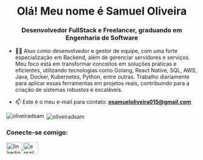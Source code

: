 <h1 align="center">Olá! Meu nome é Samuel Oliveira</h1>
<h3 align="center">Desenvolvedor FullStack e Freelancer, graduando em Engenharia de Software</h3>

   - 👨‍💻 Atuo como desenvolvedor e gestor de equipe, com uma forte especialização em Backend, além de gerenciar servidores e serviços. Meu foco está em transformar conceitos em soluções práticas e eficientes, utilizando tecnologias como Golang, React Native, SQL, AWS, Java, Docker, Kubernetes, Python, entre outras. Trabalho diariamente para aplicar essas ferramentas em projetos reais, contribuindo para a criação de sistemas robustos e escaláveis.

- 📫 Este é o meu e-mail para contato: **osamueloliveira015@gmail.com**

<p><img align="left" src="https://github-readme-stats.vercel.app/api/top-langs?username=oliveiradsam&show_icons=true&locale=en&layout=compact" alt="oliveiradsam" /></p>

<p>&nbsp;<img align="center" src="https://github-readme-stats.vercel.app/api?username=oliveiradsam&show_icons=true&locale=en" alt="oliveiradsam" /></p>

<h3 align="left">Conecte-se comigo:</h3>
<p align="left">
  <a href="https://www.linkedin.com/in/samuel-oliveira-45398b1a6/" target="_blank">
    <img align="center" src="https://raw.githubusercontent.com/rahuldkjain/github-profile-readme-generator/master/src/images/icons/Social/linked-in-alt.svg" alt="linkedin" height="30" width="40" />
  </a>
  <a href="mailto:osamueloliveira015@gmail.com" target="_blank">
    <img align="center" src="https://upload.wikimedia.org/wikipedia/commons/thumb/7/7e/Gmail_icon_%282020%29.svg/512px-Gmail_icon_%282020%29.svg.png?20221017173631" alt="email" height="30" width="40" />
  </a>
</p>






